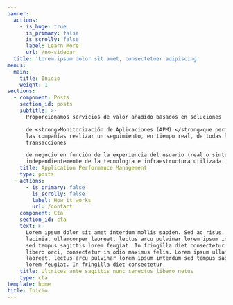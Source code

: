 ```yaml
---
banner:
  actions:
    - is_huge: true
      is_primary: false
      is_scrolly: false
      label: Learn More
      url: /no-sidebar
  title: 'Lorem ipsum dolor sit amet, consectetuer adipiscing'
menus:
  main:
    title: Inicio
    weight: 1
sections:
  - component: Posts
    section_id: posts
    subtitle: >-
      Proporcionamos servicios de valor añadido basados en soluciones

      de <strong>Monitorización de Aplicaciones (APM) </strong>que permiten a
      las compañías realizar un seguimiento, en tiempo real, de todas las
      transacciones

      de negocio en función de la experiencia del usuario (real o sintético),
      independientemente de la tecnología e infraestructura utilizada.
    title: Application Performance Management
    type: posts
  - actions:
      - is_primary: false
        is_scrolly: false
        label: How it works
        url: /contact
    component: Cta
    section_id: cta
    text: >-
      Lorem ipsum dolor sit amet interdum mollis sapien. Sed ac risus. Phasellus
      lacinia, ullamcorper laoreet, lectus arcu pulvinar lorem ipsum interdum
      sed tempus sagittis lorem feugiat. In fringilla diet consectetur. Morbi
      libero orci, consectetur in odio maximus felis. Lorem ipsum ullamcorper
      laoreet, lectus arcu pulvinar lorem ipsum interdum sed tempus sagittis
      lorem feugiat. In fringilla diet consectetur.
    title: Ultrices ante sagittis nunc senectus libero netus
    type: cta
template: home
title: Inicio
---
```

